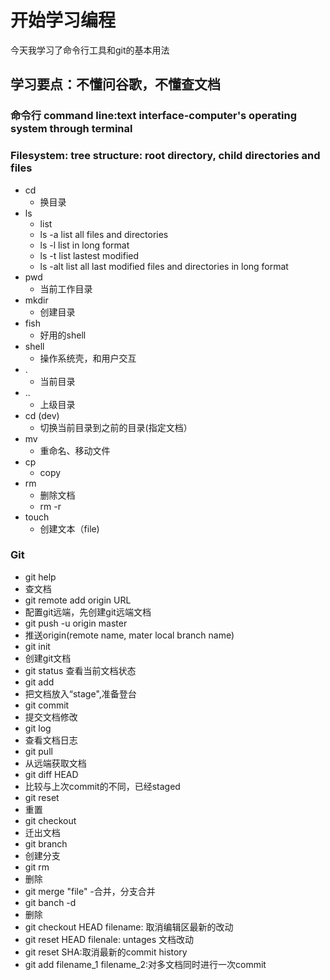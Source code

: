 # 开始学习编程

今天我学习了命令行工具和git的基本用法

## 学习要点：不懂问谷歌，不懂查文档

### 命令行 command line:text interface-computer's operating system through terminal
### Filesystem: tree structure: root directory, child directories and files

- cd
  - 换目录
- ls
  - list
  - ls -a list all files and directories
  - ls -l list in long format
  - ls -t list lastest modified
  - ls -alt list all last modified files and directories in long format
- pwd
  - 当前工作目录 
- mkdir
  - 创建目录
- fish
  - 好用的shell
- shell
  - 操作系统壳，和用户交互
- .
  - 当前目录
- ..
  - 上级目录
- cd (dev)
  - 切换当前目录到之前的目录(指定文档）
- mv
  - 重命名、移动文件
- cp
  - copy
- rm 
  - 删除文档
  - rm -r  
- touch
  - 创建文本（file)

### Git

- git help 
 - 查文档
- git remote add origin URL
 - 配置git远端，先创建git远端文档
- git push -u origin master 
 - 推送origin(remote name, mater local branch name)
- git init
 - 创建git文档
- git status
   查看当前文档状态
- git add
 - 把文档放入“stage",准备登台
- git commit
 - 提交文档修改
- git log
 - 查看文档日志
- git pull
 - 从远端获取文档 
- git diff HEAD
 - 比较与上次commit的不同，已经staged
- git reset
 - 重置
- git checkout
 - 迁出文档
- git branch
 - 创建分支 
- git rm
 - 删除
- git merge "file"
 -合并，分支合并
- git banch -d
 - 删除 
- git checkout HEAD filename: 取消编辑区最新的改动
- git reset HEAD filenale: untages 文档改动
- git reset SHA:取消最新的commit history
- git add filename_1 filename_2:对多文档同时进行一次commit













